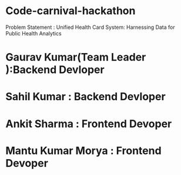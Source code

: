 # Code-carnival-hackathon
Problem Statement : Unified Health Card System: Harnessing Data for Public Health Analytics
 <h1>Gaurav Kumar(Team Leader ):Backend Devloper</h1>
 <h1>Sahil Kumar : Backend Devloper</h1>
 <h1>Ankit Sharma : Frontend Devoper</h1>
 <h1> Mantu Kumar Morya : Frontend Devoper</h1>
